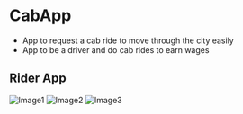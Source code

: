# CabApp
- App to request a cab ride to move through the city easily
- App to be a driver and do cab rides to earn wages

## Rider App

![Image1](ss_1.png) ![Image2](ss_2.png) ![Image3](ss_3.png)

